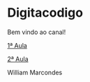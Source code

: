 # Digitacodigo

Bem vindo ao canal!

[1ª Aula](https://www.youtube.com/watch?v=kgXbof5OaBU&t=3s)

[2ª Aula](https://youtu.be/g5i5pCPS9JI?si=NS1HFmfL6hKqwka-)

William Marcondes
